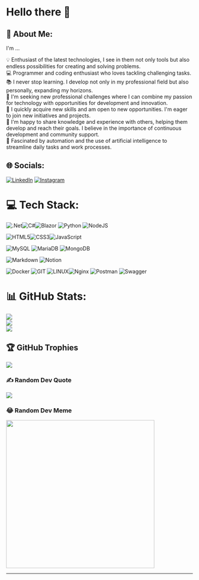 # Hello there 🫡

## 💫 About Me:

I'm ...

💡 Enthusiast of the latest technologies, I see in them not only tools but also endless possibilities for creating and solving problems.<br>💻 Programmer and coding enthusiast who loves tackling challenging tasks.<br>📚 I never stop learning. I develop not only in my professional field but also personally, expanding my horizons.<br>🌟 I'm seeking new professional challenges where I can combine my passion for technology with opportunities for development and innovation.<br>🚀 I quickly acquire new skills and am open to new opportunities. I'm eager to join new initiatives and projects.<br>🧠 I'm happy to share knowledge and experience with others, helping them develop and reach their goals. I believe in the importance of continuous development and community support.<br>🤖 Fascinated by automation and the use of artificial intelligence to streamline daily tasks and work processes.

## 🌐 Socials:

[![LinkedIn](https://img.shields.io/badge/LinkedIn-%230077B5.svg?logo=linkedin&logoColor=white)](https://linkedin.com/in/kurowskimateusz) [![Instagram](https://img.shields.io/badge/Instagram-%23E4405F.svg?logo=Instagram&logoColor=white)](https://instagram.com/kurowskimateusz_)

# 💻 Tech Stack:

![.Net](https://img.shields.io/badge/.NET-5C2D91?style=for-the-badge&logo=.net&logoColor=white)![C#](https://img.shields.io/badge/c%23-%23239120.svg?style=for-the-badge&logo=c-sharp&logoColor=white)![Blazor](https://img.shields.io/badge/blazor-%235C2D91.svg?style=for-the-badge&logo=blazor&logoColor=white) ![Python](https://img.shields.io/badge/python-3670A0?style=for-the-badge&logo=python&logoColor=ffdd54) ![NodeJS](https://img.shields.io/badge/node.js-6DA55F?style=for-the-badge&logo=node.js&logoColor=white)

![HTML5](https://img.shields.io/badge/html5-%23E34F26.svg?style=for-the-badge&logo=html5&logoColor=white)![CSS3](https://img.shields.io/badge/css3-%231572B6.svg?style=for-the-badge&logo=css3&logoColor=white)![JavaScript](https://img.shields.io/badge/javascript-%23323330.svg?style=for-the-badge&logo=javascript&logoColor=%23F7DF1E)

![MySQL](https://img.shields.io/badge/mysql-%2300000f.svg?style=for-the-badge&logo=mysql&logoColor=white) ![MariaDB](https://img.shields.io/badge/MariaDB-003545?style=for-the-badge&logo=mariadb&logoColor=white) ![MongoDB](https://img.shields.io/badge/MongoDB-%234ea94b.svg?style=for-the-badge&logo=mongodb&logoColor=white)

![Markdown](https://img.shields.io/badge/markdown-%23000000.svg?style=for-the-badge&logo=markdown&logoColor=white) ![Notion](https://img.shields.io/badge/Notion-%23000000.svg?style=for-the-badge&logo=notion&logoColor=white)

![Docker](https://img.shields.io/badge/docker-%230db7ed.svg?style=for-the-badge&logo=docker&logoColor=white) ![GIT](https://img.shields.io/badge/Git-fc6d26?style=for-the-badge&logo=git&logoColor=white) ![LINUX](https://img.shields.io/badge/Linux-FCC624?style=for-the-badge&logo=linux&logoColor=black)![Nginx](https://img.shields.io/badge/nginx-%23009639.svg?style=for-the-badge&logo=nginx&logoColor=white) ![Postman](https://img.shields.io/badge/Postman-FF6C37?style=for-the-badge&logo=postman&logoColor=white) ![Swagger](https://img.shields.io/badge/-Swagger-%23Clojure?style=for-the-badge&logo=swagger&logoColor=white)

# 📊 GitHub Stats:

![](https://github-readme-stats.vercel.app/api?username=MateuszKurowski&theme=tokyonight&hide_border=true&include_all_commits=true&count_private=true)<br/>
![](https://github-readme-streak-stats.herokuapp.com/?user=MateuszKurowski&theme=tokyonight&hide_border=true)<br/>
![](https://github-readme-stats.vercel.app/api/top-langs/?username=MateuszKurowski&theme=tokyonight&hide_border=true&include_all_commits=true&count_private=true&layout=compact)

## 🏆 GitHub Trophies

![](https://github-profile-trophy.vercel.app/?username=MateuszKurowski&theme=discord&no-frame=true&no-bg=false&margin-w=4)

### ✍️ Random Dev Quote

![](https://quotes-github-readme.vercel.app/api?type=horizontal&theme=dark)

### 😂 Random Dev Meme

<img src='https://randommeme-five.vercel.app/' style="height: 400px;"/>

---

<!-- [![](https://visitcount.itsvg.in/api?id=MateuszKurowski&icon=0&color=1)](https://visitcount.itsvg.in) -->
